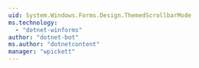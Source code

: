 ```yaml
---
uid: System.Windows.Forms.Design.ThemedScrollbarMode
ms.technology: 
  - "dotnet-winforms"
author: "dotnet-bot"
ms.author: "dotnetcontent"
manager: "wpickett"
---
```

